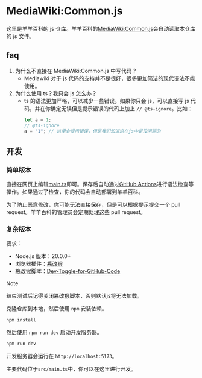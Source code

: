 # MediaWiki:Common.js

这里是羊羊百科的 js 仓库。羊羊百科的[MediaWiki:Common.js](https://xyy.huijiwiki.com/wiki/MediaWiki:Common.js)会自动读取本仓库的 js 文件。

## faq

1. 为什么不直接在 MediaWiki:Common.js 中写代码？
   - Mediawiki 对于 js 代码的支持并不是很好，很多更加简洁的现代语法不能使用。
2. 为什么使用 ts？我只会 js 怎么办？
   - ts 的语法更加严格，可以减少一些错误。如果你只会 js，可以直接写 js 代码，并在你确定无误但是提示错误的代码上加上 `// @ts-ignore`。比如：
     ```ts
     let a = 1;
     // @ts-ignore
     a = "1"; // 这里会提示错误，但是我们知道这在js中是没问题的
     ```

## 开发

### 简单版本
直接在网页上编辑[main.ts](src/main.ts)即可。保存后自动通过[GitHub Actions](https://github.com/XYY-huijiwiki/MediaWiki-Common.js/actions)进行语法检查等操作。如果通过了检查，你的代码会自动部署到羊羊百科。

为了防止恶意修改，你可能无法直接保存，但是可以根据提示提交一个 pull request。羊羊百科的管理员会定期处理这些 pull request。

### 复杂版本

要求：
- Node.js 版本：20.0.0+
- 浏览器插件：[篡改猴](https://www.tampermonkey.net)
- 篡改猴脚本：[Dev-Toggle-for-GitHub-Code](https://github.com/XYY-huijiwiki/Dev-Toggle-for-GitHub-Code)

> [!NOTE]
> 结束测试后记得关闭篡改猴脚本，否则默认js将无法加载。

克隆仓库到本地，然后使用 `npm` 安装依赖。

```bash
npm install
```

然后使用 `npm run dev` 启动开发服务器。

```bash
npm run dev
```

开发服务器会运行在 `http://localhost:5173`。

主要代码位于`src/main.ts`中，你可以在这里进行开发。